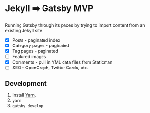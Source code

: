 # Jekyll :arrow_right: Gatsby MVP

Running Gatsby through its paces by trying to import content from an existing Jekyll site.

- [x] Posts - paginated index
- [x] Category pages - paginated
- [x] Tag pages - paginated
- [ ] Featured images
- [x] Comments - pull in YML data files from Staticman
- [ ] SEO - OpenGraph, Twitter Cards, etc.

## Development

1. Install [Yarn](https://yarnpkg.com/en/).
2. `yarn`
3. `gatsby develop`
